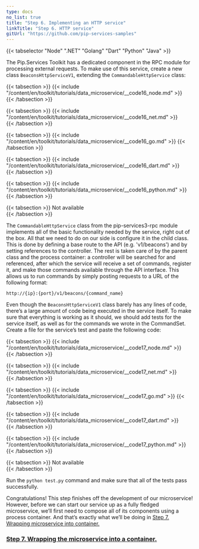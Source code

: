 ```yaml
---
type: docs
no_list: true
title: "Step 6. Implementing an HTTP service"
linkTitle: "Step 6. HTTP service" 
gitUrl: "https://github.com/pip-services-samples"
---
```


{{< tabselector "Node" ".NET" "Golang" "Dart" "Python" "Java" >}}

The Pip.Services Toolkit has a dedicated component in the RPC module for processing external requests. To make use of this service, create a new class `BeaconsHttpServiceV1`, extending the `CommandableHttpService` class:

{{< tabsection >}}
  {{< include "/content/en/toolkit/tutorials/data_microservice/__code16_node.md" >}}  
{{< /tabsection >}}

{{< tabsection >}}
  {{< include "/content/en/toolkit/tutorials/data_microservice/__code16_net.md" >}}    
{{< /tabsection >}}

{{< tabsection >}}
  {{< include "/content/en/toolkit/tutorials/data_microservice/__code16_go.md" >}}
{{< /tabsection >}}

{{< tabsection >}}
  {{< include "/content/en/toolkit/tutorials/data_microservice/__code16_dart.md" >}}    
{{< /tabsection >}}

{{< tabsection >}}
  {{< include "/content/en/toolkit/tutorials/data_microservice/__code16_python.md" >}}
{{< /tabsection >}}

{{< tabsection >}}
  Not available  
{{< /tabsection >}}


The `CommandableHttpService` class from the pip-services3-rpc module implements all of the basic functionality needed by the service, right out of the box. All that we need to do on our side is configure it in the child class. This is done by defining a base route to the API (e.g. 'v1/beacons') and by setting references to the controller. The rest is taken care of by the parent class and the process container: a controller will be searched for and referenced, after which the service will receive a set of commands, register it, and make those commands available through the API interface. This allows us to run commands by simply posting requests to a URL of the following format:

```
http://{ip}:{port}/v1/beacons/{command_name}
```

Even though the `BeaconsHttpServiceV1` class barely has any lines of code, there’s a large amount of code being executed in the service itself. To make sure that everything is working as it should, we should add tests for the service itself, as well as for the commands we wrote in the CommandSet. Create a file for the service’s test and paste the following code:

{{< tabsection >}}
  {{< include "/content/en/toolkit/tutorials/data_microservice/__code17_node.md" >}}  
{{< /tabsection >}}

{{< tabsection >}}
  {{< include "/content/en/toolkit/tutorials/data_microservice/__code17_net.md" >}}    
{{< /tabsection >}}

{{< tabsection >}}
  {{< include "/content/en/toolkit/tutorials/data_microservice/__code17_go.md" >}}
{{< /tabsection >}}

{{< tabsection >}}
  {{< include "/content/en/toolkit/tutorials/data_microservice/__code17_dart.md" >}}    
{{< /tabsection >}}

{{< tabsection >}}
  {{< include "/content/en/toolkit/tutorials/data_microservice/__code17_python.md" >}}
{{< /tabsection >}}

{{< tabsection >}}
  Not available  
{{< /tabsection >}}


Run the `python test.py` command and make sure that all of the tests pass successfully.

Congratulations! This step finishes off the development of our microservice! However, before we can start our service up as a fully fledged microservice, we’ll first need to compose all of its components using a process container. And that’s exactly what we’ll be doing in [Step 7. Wrapping microservice into container.](../step6)


<span class="hide-title-link">

### [Step 7. Wrapping the microservice into a container.](../step6)

</span>

